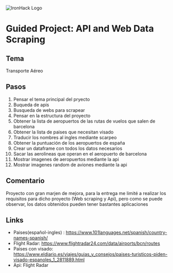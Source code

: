 ![IronHack Logo](https://s3-eu-west-1.amazonaws.com/ih-materials/uploads/upload_d5c5793015fec3be28a63c4fa3dd4d55.png)

# Guided Project: API and Web Data Scraping
## Tema

Transporte Aéreo
    
## Pasos

1. Pensar el tema principal del pryecto
2. Buqueda de apis 
3. Busqueda de webs para scrapear
4. Pensar en la estructura del proyecto
5. Obtener la lista de aeropuertos de las rutas de vuelos que salen de barcelona
6. Obtener la lista de paises que necesitan visado
7. Traducir los nombres al ingles mediante scarpeo
8. Obtener la puntuación de los aeropuertos de españa
9. Crear un dataframe con todos los datos necesarios
10. Sacar las aerolineas que operan en el aeropuerto de barcelona
11. Mostrar imagenes de aeropuertos mediante la api 
12. Mostrar imagenes random de aviones mediante la api
    
    
 ## Comentario
 
Proyecto con gran marjen de mejora, para la entrega me limité a realizar los requisitos para dicho proyecto (Web scraping y Api), pero como se puede observar, los datos      obtenidos pueden tener bastantes aplicaciones
   
   
 ## Links
 
 * Paises(español-ingles) : https://www.101languages.net/spanish/country-names-spanish/
 * Flight Radar: https://www.flightradar24.com/data/airports/bcn/routes
 * Paises con visado: https://www.eldiario.es/viajes/guias_y_consejos/paises-turisticos-piden-visado-espanoles_1_2811889.html
 * Api: Flight Radar
   
